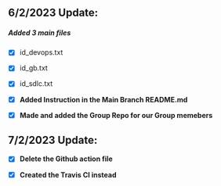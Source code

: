 ## 6/2/2023 Update:

##### Added 3 main files

- [x] id_devops.txt
- [x] id_gb.txt
- [x] id_sdlc.txt

- [x] **Added Instruction in the Main Branch README.md**

- [x] **Made and added the Group Repo for our Group memebers**

## 7/2/2023 Update:

- [x] **Delete the Github action file**

- [x] **Created the Travis CI instead**
